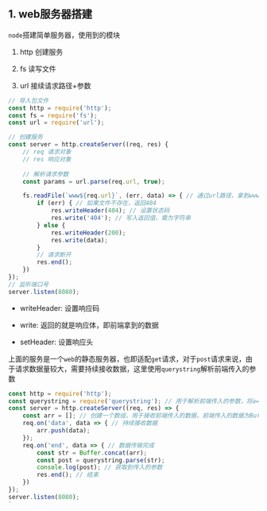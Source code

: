 ## 1. web服务器搭建

```node```搭建简单服务器，使用到的模块

1. http 创建服务

2. fs 读写文件

3. url 接续请求路径+参数

```js
// 导入包文件
const http = require('http');
const fs = require('fs');
const url = require('url');

// 创建服务
const server = http.createServer((req, res) {
    // req 请求对象
    // res 响应对象
    
    // 解析请求参数
    const params = url.parse(req.url, true);

    fs.readFile(`www${req.url}`, (err, data) => { // 通过url路径，拿到www文件夹中对应的文件
        if (err) { // 如果文件不存在，返回404
            res.writeHeader(404); // 设置状态码
            res.write('404'); // 写入返回值，需为字符串
        } else {
            res.writeHeader(200);
            res.write(data);
        }
        // 请求断开
        res.end();
    })
});
// 监听端口号
server.listen(8080);
```

- writeHeader: 设置响应码 

- write: 返回的就是响应体，即前端拿到的数据

- setHeader: 设置响应头

上面的服务是一个```web```的静态服务器，也即适配```get```请求，对于```post```请求来说，由于请求数据量较大，需要持续接收数据，这里使用```querystring```解析前端传入的参数

```js
const http = require('http');
const querystring = require('querystring'); // 用于解析前端传入的参数，将a=1&b=2 解析为 {a:1, b: 2};
const server = http.createServer((req, res) => {
    const arr = []; // 创建一个数组，用于接收前端传入的数据，前端传入的数据为Buffer类型。
    req.on('data', data => { // 持续接收数据
        arr.push(data);
    });
    req.on('end', data => { // 数据传输完成
        const str = Buffer.concat(arr);
        const post = querystring.parse(str);
        console.log(post); // 获取到传入的参数
        res.end(); // 结束
    })
});
server.listen(8080);
`